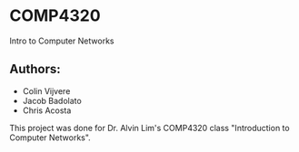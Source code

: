 # COMP4320
Intro to Computer Networks

## Authors: ##
* Colin Vijvere
* Jacob Badolato
* Chris Acosta

This project was done for Dr. Alvin Lim's COMP4320 class "Introduction to Computer Networks".

